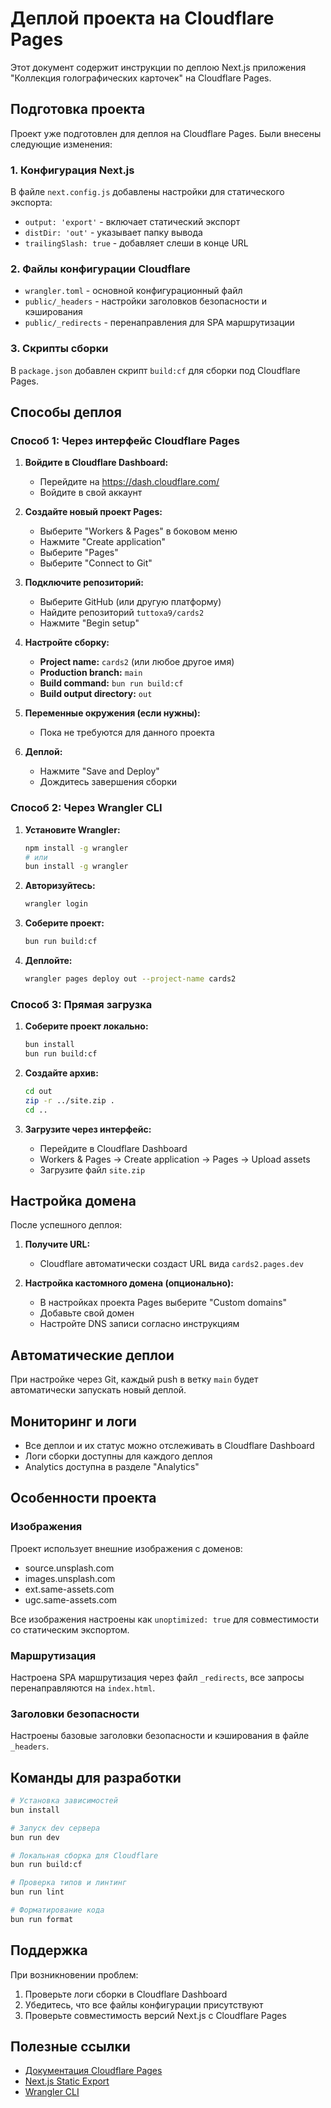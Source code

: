 # Деплой проекта на Cloudflare Pages

Этот документ содержит инструкции по деплою Next.js приложения "Коллекция голографических карточек" на Cloudflare Pages.

## Подготовка проекта

Проект уже подготовлен для деплоя на Cloudflare Pages. Были внесены следующие изменения:

### 1. Конфигурация Next.js
В файле `next.config.js` добавлены настройки для статического экспорта:
- `output: 'export'` - включает статический экспорт
- `distDir: 'out'` - указывает папку вывода
- `trailingSlash: true` - добавляет слеши в конце URL

### 2. Файлы конфигурации Cloudflare
- `wrangler.toml` - основной конфигурационный файл
- `public/_headers` - настройки заголовков безопасности и кэширования
- `public/_redirects` - перенаправления для SPA маршрутизации

### 3. Скрипты сборки
В `package.json` добавлен скрипт `build:cf` для сборки под Cloudflare Pages.

## Способы деплоя

### Способ 1: Через интерфейс Cloudflare Pages

1. **Войдите в Cloudflare Dashboard:**
   - Перейдите на https://dash.cloudflare.com/
   - Войдите в свой аккаунт

2. **Создайте новый проект Pages:**
   - Выберите "Workers & Pages" в боковом меню
   - Нажмите "Create application"
   - Выберите "Pages"
   - Выберите "Connect to Git"

3. **Подключите репозиторий:**
   - Выберите GitHub (или другую платформу)
   - Найдите репозиторий `tuttoxa9/cards2`
   - Нажмите "Begin setup"

4. **Настройте сборку:**
   - **Project name:** `cards2` (или любое другое имя)
   - **Production branch:** `main`
   - **Build command:** `bun run build:cf`
   - **Build output directory:** `out`

5. **Переменные окружения (если нужны):**
   - Пока не требуются для данного проекта

6. **Деплой:**
   - Нажмите "Save and Deploy"
   - Дождитесь завершения сборки

### Способ 2: Через Wrangler CLI

1. **Установите Wrangler:**
   ```bash
   npm install -g wrangler
   # или
   bun install -g wrangler
   ```

2. **Авторизуйтесь:**
   ```bash
   wrangler login
   ```

3. **Соберите проект:**
   ```bash
   bun run build:cf
   ```

4. **Деплойте:**
   ```bash
   wrangler pages deploy out --project-name cards2
   ```

### Способ 3: Прямая загрузка

1. **Соберите проект локально:**
   ```bash
   bun install
   bun run build:cf
   ```

2. **Создайте архив:**
   ```bash
   cd out
   zip -r ../site.zip .
   cd ..
   ```

3. **Загрузите через интерфейс:**
   - Перейдите в Cloudflare Dashboard
   - Workers & Pages → Create application → Pages → Upload assets
   - Загрузите файл `site.zip`

## Настройка домена

После успешного деплоя:

1. **Получите URL:**
   - Cloudflare автоматически создаст URL вида `cards2.pages.dev`

2. **Настройка кастомного домена (опционально):**
   - В настройках проекта Pages выберите "Custom domains"
   - Добавьте свой домен
   - Настройте DNS записи согласно инструкциям

## Автоматические деплои

При настройке через Git, каждый push в ветку `main` будет автоматически запускать новый деплой.

## Мониторинг и логи

- Все деплои и их статус можно отслеживать в Cloudflare Dashboard
- Логи сборки доступны для каждого деплоя
- Analytics доступна в разделе "Analytics"

## Особенности проекта

### Изображения
Проект использует внешние изображения с доменов:
- source.unsplash.com
- images.unsplash.com
- ext.same-assets.com
- ugc.same-assets.com

Все изображения настроены как `unoptimized: true` для совместимости со статическим экспортом.

### Маршрутизация
Настроена SPA маршрутизация через файл `_redirects`, все запросы перенаправляются на `index.html`.

### Заголовки безопасности
Настроены базовые заголовки безопасности и кэширования в файле `_headers`.

## Команды для разработки

```bash
# Установка зависимостей
bun install

# Запуск dev сервера
bun run dev

# Локальная сборка для Cloudflare
bun run build:cf

# Проверка типов и линтинг
bun run lint

# Форматирование кода
bun run format
```

## Поддержка

При возникновении проблем:
1. Проверьте логи сборки в Cloudflare Dashboard
2. Убедитесь, что все файлы конфигурации присутствуют
3. Проверьте совместимость версий Next.js с Cloudflare Pages

## Полезные ссылки

- [Документация Cloudflare Pages](https://developers.cloudflare.com/pages/)
- [Next.js Static Export](https://nextjs.org/docs/app/building-your-application/deploying/static-exports)
- [Wrangler CLI](https://developers.cloudflare.com/workers/wrangler/)
